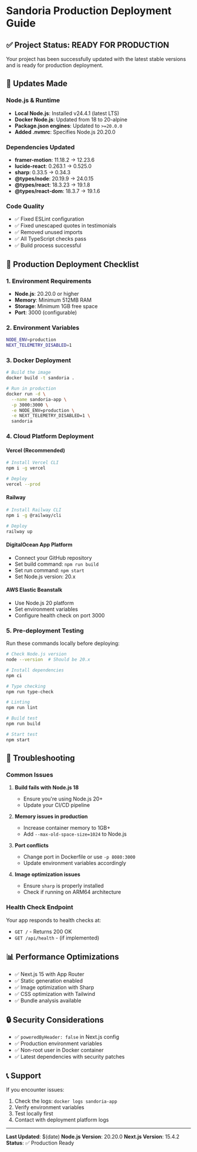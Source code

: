# Sandoria Production Deployment Guide

## ✅ Project Status: READY FOR PRODUCTION

Your project has been successfully updated with the latest stable versions and is ready for production deployment.

## 🔄 Updates Made

### Node.js & Runtime
- **Local Node.js**: Installed v24.4.1 (latest LTS)
- **Docker Node.js**: Updated from 18 to 20-alpine
- **Package.json engines**: Updated to `>=20.0.0`
- **Added .nvmrc**: Specifies Node.js 20.20.0

### Dependencies Updated
- **framer-motion**: 11.18.2 → 12.23.6
- **lucide-react**: 0.263.1 → 0.525.0
- **sharp**: 0.33.5 → 0.34.3
- **@types/node**: 20.19.9 → 24.0.15
- **@types/react**: 18.3.23 → 19.1.8
- **@types/react-dom**: 18.3.7 → 19.1.6

### Code Quality
- ✅ Fixed ESLint configuration
- ✅ Fixed unescaped quotes in testimonials
- ✅ Removed unused imports
- ✅ All TypeScript checks pass
- ✅ Build process successful

## 🚀 Production Deployment Checklist

### 1. Environment Requirements
- **Node.js**: 20.20.0 or higher
- **Memory**: Minimum 512MB RAM
- **Storage**: Minimum 1GB free space
- **Port**: 3000 (configurable)

### 2. Environment Variables
```bash
NODE_ENV=production
NEXT_TELEMETRY_DISABLED=1
```

### 3. Docker Deployment
```bash
# Build the image
docker build -t sandoria .

# Run in production
docker run -d \
  --name sandoria-app \
  -p 3000:3000 \
  -e NODE_ENV=production \
  -e NEXT_TELEMETRY_DISABLED=1 \
  sandoria
```

### 4. Cloud Platform Deployment

#### Vercel (Recommended)
```bash
# Install Vercel CLI
npm i -g vercel

# Deploy
vercel --prod
```

#### Railway
```bash
# Install Railway CLI
npm i -g @railway/cli

# Deploy
railway up
```

#### DigitalOcean App Platform
- Connect your GitHub repository
- Set build command: `npm run build`
- Set run command: `npm start`
- Set Node.js version: 20.x

#### AWS Elastic Beanstalk
- Use Node.js 20 platform
- Set environment variables
- Configure health check on port 3000

### 5. Pre-deployment Testing

Run these commands locally before deploying:

```bash
# Check Node.js version
node --version  # Should be 20.x

# Install dependencies
npm ci

# Type checking
npm run type-check

# Linting
npm run lint

# Build test
npm run build

# Start test
npm start
```

## 🔧 Troubleshooting

### Common Issues

1. **Build fails with Node.js 18**
   - Ensure you're using Node.js 20+
   - Update your CI/CD pipeline

2. **Memory issues in production**
   - Increase container memory to 1GB+
   - Add `--max-old-space-size=1024` to Node.js

3. **Port conflicts**
   - Change port in Dockerfile or use `-p 8080:3000`
   - Update environment variables accordingly

4. **Image optimization issues**
   - Ensure `sharp` is properly installed
   - Check if running on ARM64 architecture

### Health Check Endpoint
Your app responds to health checks at:
- `GET /` - Returns 200 OK
- `GET /api/health` - (if implemented)

## 📊 Performance Optimizations

- ✅ Next.js 15 with App Router
- ✅ Static generation enabled
- ✅ Image optimization with Sharp
- ✅ CSS optimization with Tailwind
- ✅ Bundle analysis available

## 🔒 Security Considerations

- ✅ `poweredByHeader: false` in Next.js config
- ✅ Production environment variables
- ✅ Non-root user in Docker container
- ✅ Latest dependencies with security patches

## 📞 Support

If you encounter issues:
1. Check the logs: `docker logs sandoria-app`
2. Verify environment variables
3. Test locally first
4. Contact with deployment platform logs

---

**Last Updated**: $(date)
**Node.js Version**: 20.20.0
**Next.js Version**: 15.4.2
**Status**: ✅ Production Ready 